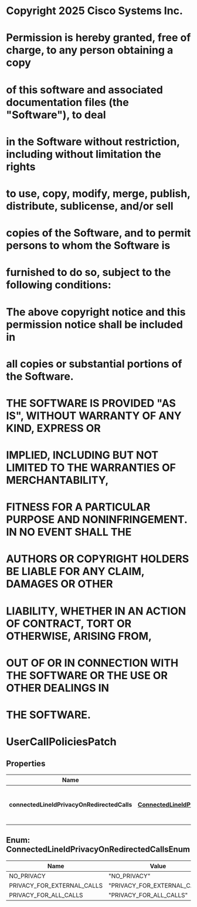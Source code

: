 <!--  Copyright 2025 Cisco Systems Inc.

Permission is hereby granted, free of charge, to any person obtaining a copy
of this software and associated documentation files (the "Software"), to deal
in the Software without restriction, including without limitation the rights
to use, copy, modify, merge, publish, distribute, sublicense, and/or sell
copies of the Software, and to permit persons to whom the Software is
furnished to do so, subject to the following conditions:

The above copyright notice and this permission notice shall be included in
all copies or substantial portions of the Software.

THE SOFTWARE IS PROVIDED "AS IS", WITHOUT WARRANTY OF ANY KIND, EXPRESS OR
IMPLIED, INCLUDING BUT NOT LIMITED TO THE WARRANTIES OF MERCHANTABILITY,
FITNESS FOR A PARTICULAR PURPOSE AND NONINFRINGEMENT. IN NO EVENT SHALL THE
AUTHORS OR COPYRIGHT HOLDERS BE LIABLE FOR ANY CLAIM, DAMAGES OR OTHER
LIABILITY, WHETHER IN AN ACTION OF CONTRACT, TORT OR OTHERWISE, ARISING FROM,
OUT OF OR IN CONNECTION WITH THE SOFTWARE OR THE USE OR OTHER DEALINGS IN
THE SOFTWARE.-->
# Copyright 2025 Cisco Systems Inc.
#
# Permission is hereby granted, free of charge, to any person obtaining a copy
# of this software and associated documentation files (the "Software"), to deal
# in the Software without restriction, including without limitation the rights
# to use, copy, modify, merge, publish, distribute, sublicense, and/or sell
# copies of the Software, and to permit persons to whom the Software is
# furnished to do so, subject to the following conditions:
#
# The above copyright notice and this permission notice shall be included in
# all copies or substantial portions of the Software.
#
# THE SOFTWARE IS PROVIDED "AS IS", WITHOUT WARRANTY OF ANY KIND, EXPRESS OR
# IMPLIED, INCLUDING BUT NOT LIMITED TO THE WARRANTIES OF MERCHANTABILITY,
# FITNESS FOR A PARTICULAR PURPOSE AND NONINFRINGEMENT. IN NO EVENT SHALL THE
# AUTHORS OR COPYRIGHT HOLDERS BE LIABLE FOR ANY CLAIM, DAMAGES OR OTHER
# LIABILITY, WHETHER IN AN ACTION OF CONTRACT, TORT OR OTHERWISE, ARISING FROM,
# OUT OF OR IN CONNECTION WITH THE SOFTWARE OR THE USE OR OTHER DEALINGS IN
# THE SOFTWARE.



# UserCallPoliciesPatch


## Properties

| Name | Type | Description | Notes |
|------------ | ------------- | ------------- | -------------|
|**connectedLineIdPrivacyOnRedirectedCalls** | [**ConnectedLineIdPrivacyOnRedirectedCallsEnum**](#ConnectedLineIdPrivacyOnRedirectedCallsEnum) | Specifies the connection type to be used. |  |



## Enum: ConnectedLineIdPrivacyOnRedirectedCallsEnum

| Name | Value |
|---- | -----|
| NO_PRIVACY | &quot;NO_PRIVACY&quot; |
| PRIVACY_FOR_EXTERNAL_CALLS | &quot;PRIVACY_FOR_EXTERNAL_CALLS&quot; |
| PRIVACY_FOR_ALL_CALLS | &quot;PRIVACY_FOR_ALL_CALLS&quot; |



